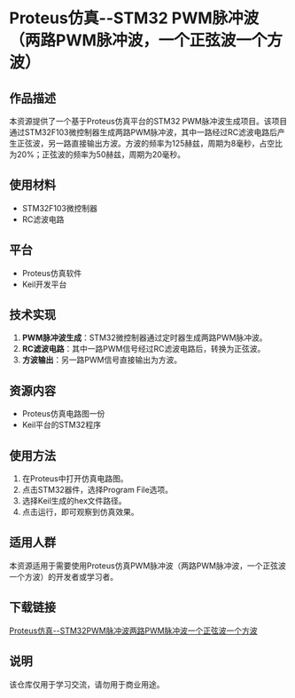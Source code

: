 # Proteus仿真--STM32 PWM脉冲波（两路PWM脉冲波，一个正弦波一个方波）

## 作品描述

本资源提供了一个基于Proteus仿真平台的STM32 PWM脉冲波生成项目。该项目通过STM32F103微控制器生成两路PWM脉冲波，其中一路经过RC滤波电路后产生正弦波，另一路直接输出方波。方波的频率为125赫兹，周期为8毫秒，占空比为20%；正弦波的频率为50赫兹，周期为20毫秒。

## 使用材料

- STM32F103微控制器
- RC滤波电路

## 平台

- Proteus仿真软件
- Keil开发平台

## 技术实现

1. **PWM脉冲波生成**：STM32微控制器通过定时器生成两路PWM脉冲波。
2. **RC滤波电路**：其中一路PWM信号经过RC滤波电路后，转换为正弦波。
3. **方波输出**：另一路PWM信号直接输出为方波。

## 资源内容

- Proteus仿真电路图一份
- Keil平台的STM32程序

## 使用方法

1. 在Proteus中打开仿真电路图。
2. 点击STM32器件，选择Program File选项。
3. 选择Keil生成的hex文件路径。
4. 点击运行，即可观察到仿真效果。

## 适用人群

本资源适用于需要使用Proteus仿真PWM脉冲波（两路PWM脉冲波，一个正弦波一个方波）的开发者或学习者。

## 下载链接
[Proteus仿真--STM32PWM脉冲波两路PWM脉冲波一个正弦波一个方波](https://pan.quark.cn/s/933519626055)

## 说明

该仓库仅用于学习交流，请勿用于商业用途。
